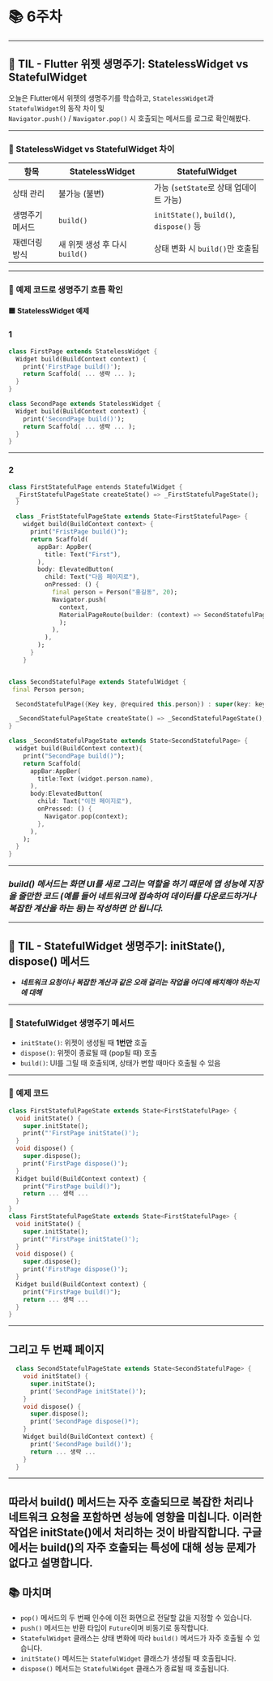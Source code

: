 # 📚 6주차
---

## 📆 TIL - Flutter 위젯 생명주기: StatelessWidget vs StatefulWidget

오늘은 Flutter에서 위젯의 생명주기를 학습하고, `StatelessWidget`과 `StatefulWidget`의 동작 차이 및  
`Navigator.push()` / `Navigator.pop()` 시 호출되는 메서드를 로그로 확인해봤다.

---

### 🧱 StatelessWidget vs StatefulWidget 차이

| 항목                | StatelessWidget                      | StatefulWidget                           |
|---------------------|---------------------------------------|-------------------------------------------|
| 상태 관리           | 불가능 (불변)                         | 가능 (`setState`로 상태 업데이트 가능)     |
| 생명주기 메서드     | `build()`                             | `initState()`, `build()`, `dispose()` 등   |
| 재렌더링 방식       | 새 위젯 생성 후 다시 `build()`         | 상태 변화 시 `build()`만 호출됨            |

---

### 🧪 예제 코드로 생명주기 흐름 확인

#### 🟦 StatelessWidget 예제

### 1
```dart
class FirstPage extends StatelessWidget {
  Widget build(BuildContext context) {
    print('FirstPage build()');
    return Scaffold( ... 생략 ... );
  }
}

class SecondPage extends StatelessWidget {
  Widget build(BuildContext context) {
    print('SecondPage build()');
    return Scaffold( ... 생략 ... );
  }
}

```
---
### 2

```dart
class FirstStatefulPage entends StatefulWidget {
  _FirstStatefulPageState createState() => _FirstStatefulPageState();
  }

  class _FristStatefulPageState extends State<FirstStatefulPage> {
    widget build(BuildContext context> {
      print("FristPage build()");
      return Scaffold(
        appBar: AppBer(
          title: Text("First"),
        ),
        body: ElevatedButton(
          child: Text("다음 페이지로"),
          onPressed: () {
            final person = Person("홍길동", 20);
            Navigator.push(
              context,
              MaterialPageRoute(builder: (context) => SecondStatefulPage(person: person)),
              );
            ),
          ),
        );
      }
    }


class SecondStatefulPage extends StatefulWidget {
 final Person person;

  SecondStatefulPage({Key key, @required this.person}) : super(key: key);

  _SecondStatefulPageState createState() => _SecondStatefulPageState();
}

class _SecondStatefulPageState extends State<SecondStatefulPage> {
  widget build(BuildContext context){
    print("SecondPage build()");
    return Scaffold(
      appBar:AppBer(
        title:Text (widget.person.name),
      ),
      body:ElevatedButton(
        child: Taxt("이전 페이지로"),
        onPressed: () {
          Navigator.pop(context);
        },
      ),
    );
  }
}
```
---
### ***build() 메서드는 화면 UI를 새로 그리는 역할을 하기 떄문에 앱 성능에 지장을 줄만한 코드 (예를 들어 네트워크에 접속하여 데이터를 다운로드하거나 복잡한 계산을 하는 둥)는 작성하면 안 됩니다.***

---

## 📆 TIL - StatefulWidget 생명주기: initState(), dispose() 메서드

- ***네트워크 요청이나 복잡한 계산과 같은 오래 걸리는 작업을 어디에 배치해야 하는지에 대해***

---

### 🧱 StatefulWidget 생명주기 메서드

- `initState()`: 위젯이 생성될 때 **1번만** 호출
- `dispose()`: 위젯이 종료될 때 (pop될 때) 호출
- `build()`: UI를 그릴 때 호출되며, 상태가 변할 때마다 호출될 수 있음

---

### 🧪 예제 코드


```dart
class FirstStatefulPageState extends State<FirstStatefulPage> {
  void initState() {
    super.initState();
    print("'FirstPage initState()');
  }
  void dispose() {
    super.dispose();
    print('FirstPage dispose()');
  }
  Kidget build(BuildContext context) {
    print("FirstPage build()");
    return ... 생력 ...
  }
}
class FirstStatefulPageState extends State<FirstStatefulPage> {
  void initState() {
    super.initState();
    print("'FirstPage initState()');
  }
  void dispose() {
    super.dispose();
    print('FirstPage dispose()');
  }
  Kidget build(BuildContext context) {
    print("FirstPage build()");
    return ... 생력 ...
  }
}
```
---
## 그리고 두 번쨰 페이지

```dart
  class SecondStatefulPageState extends State<SecondStatefulPage> {
    void initState() {
      super.initState();
      print('SecondPage initState()');
    }
    void dispose() {
      super.dispose();
      print('SecondPage dispose()*);
    }
    Widget build(BuildContext context) {
      print('SecondPage build()');
      return ... 생략 ...
    }
  }
```
---
## 따라서 build() 메서드는 자주 호출되므로 복잡한 처리나 네트워크 요청을 포함하면 성능에 영향을 미칩니다. 이러한 작업은 initState()에서 처리하는 것이 바람직합니다. 구글에서는 build()의 자주 호출되는 특성에 대해 성능 문제가 없다고 설명합니다.

## 📚 마치며

- `pop()` 메서드의 두 번째 인수에 이전 화면으로 전달할 값을 지정할 수 있습니다.
- `push()` 메서드는 반환 타입이 `Future`이며 비동기로 동작합니다.
- `StatefulWidget` 클래스는 상태 변화에 따라 `build()` 메서드가 자주 호출될 수 있습니다.
- `initState()` 메서드는 `StatefulWidget` 클래스가 생성될 때 호출됩니다.
- `dispose()` 메서드는 `StatefulWidget` 클래스가 종료될 때 호출됩니다.

